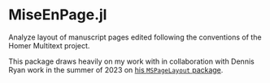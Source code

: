 # MiseEnPage.jl

Analyze layout of manuscript pages edited following the conventions of the Homer Multitext project.

This package draws heavily on my work with in collaboration with Dennis Ryan work in the summer of 2023 on [his `MSPageLayout` package](https://github.com/dwryan25/MSPageLayout.jl).